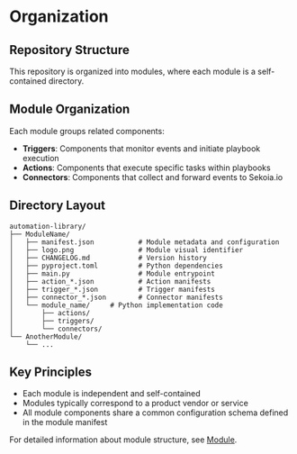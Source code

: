 # Organization

## Repository Structure

This repository is organized into modules, where each module is a self-contained directory.

## Module Organization

Each module groups related components:
- **Triggers**: Components that monitor events and initiate playbook execution
- **Actions**: Components that execute specific tasks within playbooks
- **Connectors**: Components that collect and forward events to Sekoia.io

## Directory Layout

```
automation-library/
├── ModuleName/
│   ├── manifest.json           # Module metadata and configuration
│   ├── logo.png                # Module visual identifier
│   ├── CHANGELOG.md            # Version history
│   ├── pyproject.toml          # Python dependencies
│   ├── main.py                 # Module entrypoint
│   ├── action_*.json           # Action manifests
│   ├── trigger_*.json          # Trigger manifests
│   ├── connector_*.json        # Connector manifests
│   └── module_name/     # Python implementation code
│       ├── actions/
│       ├── triggers/
│       └── connectors/
└── AnotherModule/
    └── ...
```

## Key Principles

- Each module is independent and self-contained
- Modules typically correspond to a product vendor or service
- All module components share a common configuration schema defined in the module manifest

For detailed information about module structure, see [Module](module.md).
